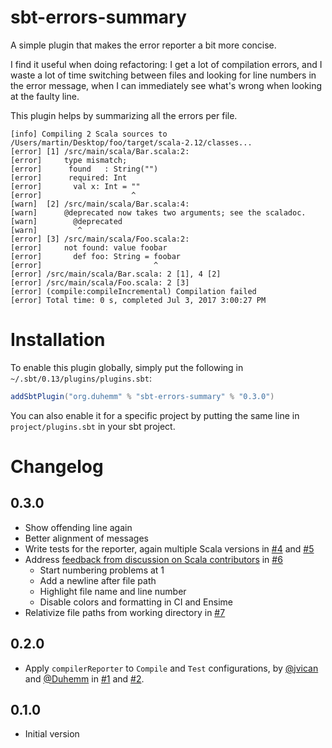 # sbt-errors-summary

A simple plugin that makes the error reporter a bit more concise.

I find it useful when doing refactoring: I get a lot of compilation errors, and I waste a lot of
time switching between files and looking for line numbers in the error message, when I can
immediately see what's wrong when looking at the faulty line.

This plugin helps by summarizing all the errors per file.

```
[info] Compiling 2 Scala sources to /Users/martin/Desktop/foo/target/scala-2.12/classes...
[error] [1] /src/main/scala/Bar.scala:2:
[error]     type mismatch;
[error]      found   : String("")
[error]      required: Int
[error]       val x: Int = ""
[error]                    ^
[warn]  [2] /src/main/scala/Bar.scala:4:
[warn]      @deprecated now takes two arguments; see the scaladoc.
[warn]        @deprecated
[warn]         ^
[error] [3] /src/main/scala/Foo.scala:2:
[error]     not found: value foobar
[error]       def foo: String = foobar
[error]                         ^
[error] /src/main/scala/Bar.scala: 2 [1], 4 [2]
[error] /src/main/scala/Foo.scala: 2 [3]
[error] (compile:compileIncremental) Compilation failed
[error] Total time: 0 s, completed Jul 3, 2017 3:00:27 PM
```

# Installation

To enable this plugin globally, simply put the following in
`~/.sbt/0.13/plugins/plugins.sbt`:

```scala
addSbtPlugin("org.duhemm" % "sbt-errors-summary" % "0.3.0")
```

You can also enable it for a specific project by putting the same line in
`project/plugins.sbt` in your sbt project.

# Changelog

## 0.3.0
 - Show offending line again
 - Better alignment of messages
 - Write tests for the reporter, again multiple Scala versions in
   [#4](https://github.com/sbt-errors-summary/pull/4) and
   [#5](https://github.com/sbt-errors-summary/pull/5)
 - Address [feedback from discussion on Scala contributors](https://contributors.scala-lang.org/t/improving-the-compilation-error-reporting-of-sbt/935)
   in [#6](https://github.com/Duhemm/sbt-errors-summary/pull/6)
   - Start numbering problems at 1
   - Add a newline after file path
   - Highlight file name and line number
   - Disable colors and formatting in CI and Ensime
 - Relativize file paths from working directory in
   [#7](https://github.com/sbt-errors-summary/pull/7)

## 0.2.0
 - Apply `compilerReporter` to `Compile` and `Test` configurations, by
   [@jvican](https://github.com/jvican) and   [@Duhemm](https://github.com/Duhemm)
   in [#1](https://github.com/Duhemm/sbt-errors-summary/pull/1) and
   [#2](https://github.com/Duhemm/sbt-errors-summary/pull/2).

## 0.1.0
 - Initial version
